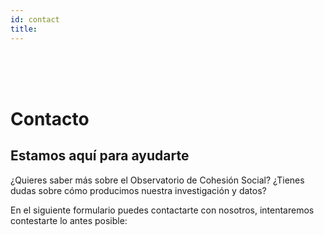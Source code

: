 ```yaml
---
id: contact
title: 
---
```


<br>
<br>
</br>




# Contacto

## Estamos aquí para ayudarte

¿Quieres saber más sobre el Observatorio de Cohesión Social? ¿Tienes dudas sobre cómo producimos nuestra investigación y datos? 

En el siguiente formulario puedes contactarte con nosotros, intentaremos contestarte lo antes posible: